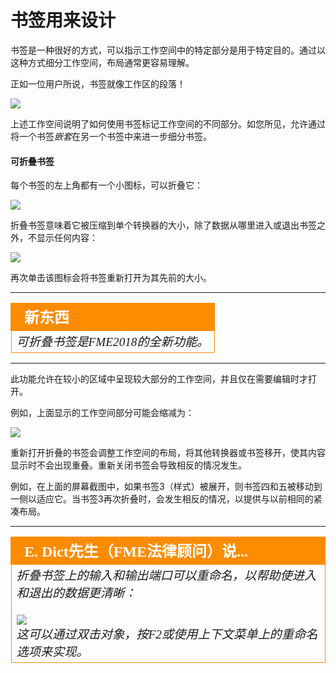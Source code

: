 # 书签用来设计

书签是一种很好的方式，可以指示工作空间中的特定部分是用于特定目的。通过以这种方式细分工作空间，布局通常更容易理解。

正如一位用户所说，书签就像工作区的段落！

![](./Images/Img5.010.BookmarksForSectioning.png)

上述工作空间说明了如何使用书签标记工作空间的不同部分。如您所见，允许通过将一个书签*嵌套*在另一个书签中来进一步细分书签。

#### 可折叠书签 ####

每个书签的左上角都有一个小图标，可以折叠它：

![](./Images/Img5.011.CollapseIcon.png)

折叠书签意味着它被压缩到单个转换器的大小，除了数据从哪里进入或退出书签之外，不显示任何内容：

![](./Images/Img5.012.CollapsedBookmark.png)

再次单击该图标会将书签重新打开为其先前的大小。

---

<!--New Section-->

<table style="border-spacing: 0px">
<tr>
<td style="vertical-align:middle;background-color:darkorange;border: 2px solid darkorange">
<i class="fa fa-bolt fa-lg fa-pull-left fa-fw" style="color:white;padding-right: 12px;vertical-align:text-top"></i>
<span style="color:white;font-size:x-large;font-weight: bold;font-family:serif">新东西</span>
</td>
</tr>

<tr>
<td style="border: 1px solid darkorange">
<span style="font-family:serif; font-style:italic; font-size:larger">
可折叠书签是FME2018的全新功能。
</span>
</td>
</tr>
</table>

---

此功能允许在较小的区域中呈现较大部分的工作空间，并且仅在需要编辑时才打开。

例如，上面显示的工作空间部分可能会缩减为：

![](./Images/Img5.013.CollapsedWorkspace.png)

重新打开折叠的书签会调整工作空间的布局，将其他转换器或书签移开，使其内容显示时不会出现重叠。重新关闭书签会导致相反的情况发生。

例如，在上面的屏幕截图中，如果书签3（样式）被展开，则书签四和五被移动到一侧以适应它。当书签3再次折叠时，会发生相反的情况，以提供与以前相同的紧凑布局。

---

<!--Person X Says Section-->

<table style="border-spacing: 0px">
<tr>
<td style="vertical-align:middle;background-color:darkorange;border: 2px solid darkorange">
<i class="fa fa-quote-left fa-lg fa-pull-left fa-fw" style="color:white;padding-right: 12px;vertical-align:text-top"></i>
<span style="color:white;font-size:x-large;font-weight: bold;font-family:serif">E. Dict先生（FME法律顾问）说...</span>
</td>
</tr>
<tr>
<td style="border: 1px solid darkorange">
<span style="font-family:serif; font-style:italic; font-size:larger">
折叠书签上的输入和输出端口可以重命名，以帮助使进入和退出的数据更清晰：
<br><br><img src="./Images/Img5.014.RenameCollapsedPorts.png">
<br>这可以通过双击对象，按F2或使用上下文菜单上的重命名选项来实现。 
</span>
</td>
</tr>
</table>

